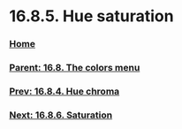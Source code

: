 # 16.8.5. Hue saturation

### [Home](./00-home.md)
### [Parent: 16.8. The colors menu](./16-08-00-the-colors-menu.md)
### [Prev: 16.8.4. Hue chroma](./16-08-04-hue-chroma.md)
### [Next: 16.8.6. Saturation](./16-08-06-saturation.md)
